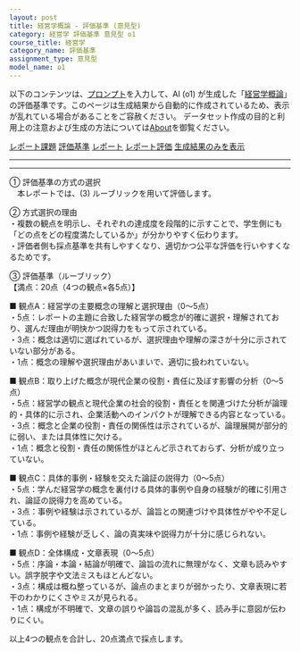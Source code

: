 ```yaml
---
layout: post
title: 経営学概論 - 評価基準 (意見型)
category: 経営学 評価基準 意見型 o1
course_title: 経営学
category_name: 評価基準
assignment_type: 意見型
model_name: o1
---
```


以下のコンテンツは、[プロンプト](https://github.com/takedatoshiyuki/synthetic_assignments/tree/main/generated/経営学/o1/prompt_評価基準-意見型.md)を入力して、AI (o1) が生成した「[経営学概論](/contents/経営学/)」の評価基準です。このページは生成結果から自動的に作成されているため、表示が乱れている場合があることをご容赦ください。
データセット作成の目的と利用上の注意および生成の方法については[About](/About)を御覧ください。

[レポート課題](../レポート課題-意見型)
[評価基準](../評価基準-意見型)
[レポート](../レポート-意見型)
[レポート評価](../レポート評価-意見型)
[生成結果のみを表示](https://github.com/takedatoshiyuki/synthetic_assignments/tree/main/generated/経営学/o1/評価基準-意見型.md)
  

***
***
  
① 評価基準の方式の選択  
　本レポートでは、(3) ルーブリックを用いて評価します。  

② 方式選択の理由  
・複数の観点を明示し、それぞれの達成度を段階的に示すことで、学生側にも「どの点をどの程度満たしているか」が分かりやすく伝わります。  
・評価者側も採点基準を共有しやすくなり、適切かつ公平な評価を行いやすくなるためです。  

③ 評価基準（ルーブリック）  
【満点：20点（4つの観点×各5点）】  

■ 観点A：経営学の主要概念の理解と選択理由（0～5点）  
・5点：レポートの主題に合致した経営学の概念が的確に選択・理解されており、選んだ理由が明快かつ説得力をもって示されている。  
・3点：概念は適切に選ばれているが、選択理由や理解の深さが十分に示されていない部分がある。  
・1点：概念の理解や選択理由があいまいで、適切に扱われていない。  

■ 観点B：取り上げた概念が現代企業の役割・責任に及ぼす影響の分析（0～5点）  
・5点：経営学の観点と現代企業の社会的役割・責任とを関連づけた分析が論理的・具体的に示され、企業活動へのインパクトが理解できる内容となっている。  
・3点：概念と企業の役割・責任の関係性は示されているが、論理展開が部分的に弱い、または具体性に欠ける。  
・1点：概念と役割・責任の関係性がほとんど示されておらず、分析が成り立っていない。  

■ 観点C：具体的事例・経験を交えた論証の説得力（0～5点）  
・5点：学んだ経営学の概念を裏付ける具体的事例や自身の経験が的確に引用され、論証の説得力を高めている。  
・3点：事例や経験は示されているが、論旨との関連づけや具体性がやや不足している。  
・1点：事例や経験が乏しく、論の真実味や説得力が十分に感じられない。  

■ 観点D：全体構成・文章表現（0～5点）  
・5点：序論・本論・結論が明確で、論旨の流れに無理がなく、文章も読みやすい。誤字脱字や文法ミスもほとんどない。  
・3点：構成は概ね整っているが、論点のまとまりが弱かったり、文章表現に若干のわかりにくさやミスが見られる。  
・1点：構成が不明確で、文章の誤りや論旨の混乱が多く、読み手に意図が伝わりにくい。  

以上4つの観点を合計し、20点満点で採点します。
